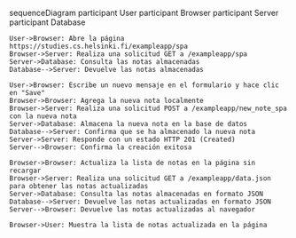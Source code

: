 sequenceDiagram
    participant User
    participant Browser
    participant Server
    participant Database

    User->Browser: Abre la página https://studies.cs.helsinki.fi/exampleapp/spa
    Browser->Server: Realiza una solicitud GET a /exampleapp/spa
    Server->Database: Consulta las notas almacenadas
    Database-->Server: Devuelve las notas almacenadas

    User->Browser: Escribe un nuevo mensaje en el formulario y hace clic en "Save"
    Browser->Browser: Agrega la nueva nota localmente
    Browser->Server: Realiza una solicitud POST a /exampleapp/new_note_spa con la nueva nota
    Server->Database: Almacena la nueva nota en la base de datos
    Database-->Server: Confirma que se ha almacenado la nueva nota
    Server->Server: Responde con un estado HTTP 201 (Created)
    Server-->Browser: Confirma la creación exitosa

    Browser->Browser: Actualiza la lista de notas en la página sin recargar
    Browser->Server: Realiza una solicitud GET a /exampleapp/data.json para obtener las notas actualizadas
    Server->Database: Consulta las notas almacenadas en formato JSON
    Database-->Server: Devuelve las notas actualizadas en formato JSON
    Server-->Browser: Devuelve las notas actualizadas al navegador

    Browser->User: Muestra la lista de notas actualizada en la página

